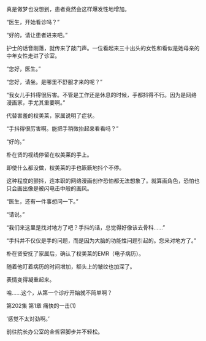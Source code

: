 真是做梦也没想到，患者竟然会这样爆发性地增加。

“医生，开始看诊吗？”

“好的，请让患者进来吧。”

护士的话音刚落，就传来了敲门声。一位看起来三十出头的女性和看似是她母亲的中年女性走进了诊室。

“您好，医生。”

“您好，请坐。是哪里不舒服才来的呢？”

“我女儿手抖得很厉害。不管是工作还是休息的时候，手都抖得不行。因为是网络漫画家，手尤其重要啊。”

代替害羞的权美莱，家属说明了症状。

“手抖得很厉害啊。能把手稍微抬起来看看吗？”

“好的。”

朴在贤的视线停留在权美莱的手上。

即使什么都没做，权美莱的手也簌簌地抖个不停。

这种程度的颤抖，连本职的网络漫画创作恐怕都无法想象了。就算画角色，恐怕也只会画出像是被闪电击中般的画风。

“医生，还有一件事想问一下。”

“请说。”

“我们来这里是找对地方了吧？手抖的话，总觉得好像该去骨科……”

“手抖并不仅仅是手的问题，而是因为大脑的功能性问题引起的。您来对地方了。”

朴在贤安抚了家属后，确认了权美莱的EMR（电子病历）。

随着他盯着病历的时间增加，额头上的皱纹也加深了。

表情变得凝重起来。

哈……这个，从第一个诊疗开始就不简单啊？

第202集 第1章 痛快的一击(1)

‘感觉不太对劲啊。’

前往院长办公室的金哲容脚步并不轻松。